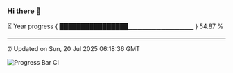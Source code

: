 ### Hi there 👋

⏳ Year progress { ████████████████▁▁▁▁▁▁▁▁▁▁▁▁▁▁ } 54.87 %

---

⏰ Updated on Sun, 20 Jul 2025 06:18:36 GMT

![Progress Bar CI](https://github.com/code-lakshay/GitHub-Actions-Demo/workflows/Progress%20Bar%20CI/badge.svg)

